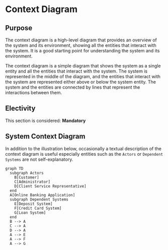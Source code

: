 # Context Diagram

## Purpose

The context diagram is a high-level diagram that provides an overview of the system and its environment, showing all the entities that interact with the system. It is a good starting point for understanding the system and its environment.

The context diagram is a simple diagram that shows the system as a single entity and all the entities that interact with the system. The system is represented in the middle of the diagram, and the entities that interact with the system are represented either above or below the system entity. The system and the entities are connected by lines that represent the interactions between them.

## Electivity

This section is considered:  **Mandatory**

## System Context Diagram

In addition to the illustration below, occasionally a textual description of the context diagram is useful especially entities such as the `Actors` or `Dependent Systems` are not self-explanatory.

```mermaid
graph TD
  subgraph Actors
    B[Customer]
    C[Administrator]
    D[Client Service Representative]
  end
  A[Online Banking Application]
  subgraph Dependent Systems
    E[Deposit System]
    F[Credit Card System]
    G[Loan System]
  end
  B --> A
  C --> A
  D --> A
  A --> E
  A --> F
  A --> G
```
